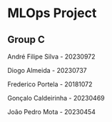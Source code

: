 # MLOps Project

Group C
----------------------------
André Filipe Silva - 20230972

Diogo Almeida - 20230737

Frederico Portela - 20181072

Gonçalo Caldeirinha - 20230469

João Pedro Mota - 20230454
